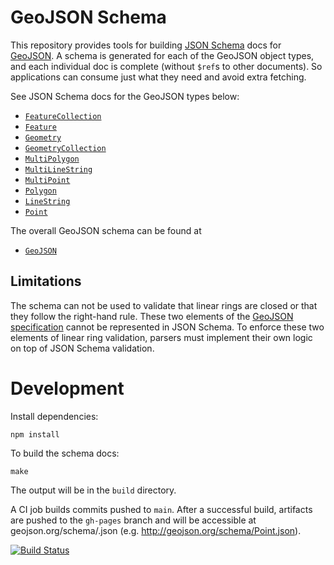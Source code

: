# GeoJSON Schema

This repository provides tools for building [JSON Schema](http://json-schema.org/) docs for [GeoJSON](http://geojson.org/).  A schema is generated for each of the GeoJSON object types, and each individual doc is complete (without `$ref`s to other documents).  So applications can consume just what they need and avoid extra fetching.

See JSON Schema docs for the GeoJSON types below:
 * [`FeatureCollection`](http://geojson.org/schema/FeatureCollection.json)
 * [`Feature`](http://geojson.org/schema/Feature.json)
 * [`Geometry`](http://geojson.org/schema/Geometry.json)
 * [`GeometryCollection`](http://geojson.org/schema/GeometryCollection.json)
 * [`MultiPolygon`](http://geojson.org/schema/MultiPolygon.json)
 * [`MultiLineString`](http://geojson.org/schema/MultiLineString.json)
 * [`MultiPoint`](http://geojson.org/schema/MultiPoint.json)
 * [`Polygon`](http://geojson.org/schema/Polygon.json)
 * [`LineString`](http://geojson.org/schema/LineString.json)
 * [`Point`](http://geojson.org/schema/Point.json)

The overall GeoJSON schema can be found at
 * [`GeoJSON`](http://geojson.org/schema/GeoJSON.json)

## Limitations

The schema can not be used to validate that linear rings are closed or that they follow the right-hand rule.  These two elements of the [GeoJSON specification](https://datatracker.ietf.org/doc/html/rfc7946) cannot be represented in JSON Schema.  To enforce these two elements of linear ring validation, parsers must implement their own logic on top of JSON Schema validation.

# Development

Install dependencies:

    npm install

To build the schema docs:

    make

The output will be in the `build` directory.

A CI job builds commits pushed to `main`.  After a successful build, artifacts are pushed to the `gh-pages` branch and will be accessible at geojson.org/schema/<name>.json (e.g. http://geojson.org/schema/Point.json).

[![Build Status](https://github.com/geojson/schema/workflows/Deploy/badge.svg)](https://github.com/geojson/schema/actions?workflow=Deploy)
